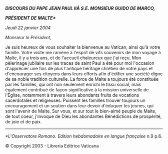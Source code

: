 ***DISCOURS DU PAPE JEAN PAUL II******À S.E. MONSIEUR GUIDO DE MARCO,***

***PRÉSIDENT DE MALTE\****

*Jeudi 22 janvier 2004*

*Monsieur le Président,*

Je suis heureux de vous souhaiter la bienvenue au Vatican, ainsi qu'à votre famille. Votre visite me ramène à l'esprit de vifs souvenirs de mon voyage à Malte, il y a trois ans, et de l'accueil chaleureux que j'ai reçu. Mon pèlerinage jubilaire sur les traces de saint Paul a été pour moi l'occasion d'apprécier une fois de plus l'antique héritage chrétien de votre pays et d'encourager ses citoyens dans leurs efforts afin d'édifier une société digne de sa noble tradition culturelle. La force de Malte a toujours été constituée par les familles, qui ont non seulement enrichi le tissu social, mais également contribué de façon significative à la mission universelle de l'Eglise, notamment à travers leurs abondants fruits de vocations sacerdotales et religieuses. Puissent les familles trouver toujours un encouragement et un soutien dans leur devoir d'éduquer les jeunes, qui sont l'avenir de Malte. Sur vous, et sur tout le bien-aimé peuple de Malte, de tout coeur, j'invoque de Dieu les abondantes Bénédictions de prospérité, de joie et de paix.

* * *

*\*L'Osservatore Romano. Edition hebdomadaire en langue française* n.9 p.6.

© Copyright 2003 - Libreria Editrice Vaticana